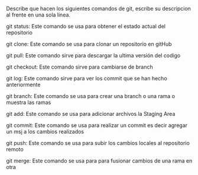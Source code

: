 Describe que hacen los siguientes comandos de git, escribe su descripcion al frente en una sola linea.

git status: Este comando se usa para obtener el estado actual del repositorio

git clone: Este comando se usa para clonar un repositorio en gitHub

git pull: Este comando sirve para descargar la ultima versión del codigo 

git checkout: Este comando sirve para cambiarse de branch 

git log: Este comando sirve para ver los commit que se han hecho anteriormente

git branch: Este comando se usa para crear una branch o una rama o muestra las ramas

git add: Este comando se usa para adicionar archivos  la Staging Area

git commit: Este comando se usa para realizar un commit es decir agregar un msj a los cambios realizados

git push: Este comando se usa para subir los cambios locales al repositorio remoto

git merge: Este comando se usa para para fusionar cambios de una rama en otra
